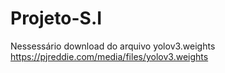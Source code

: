 # Projeto-S.I

Nessessário download do arquivo yolov3.weights
https://pjreddie.com/media/files/yolov3.weights
